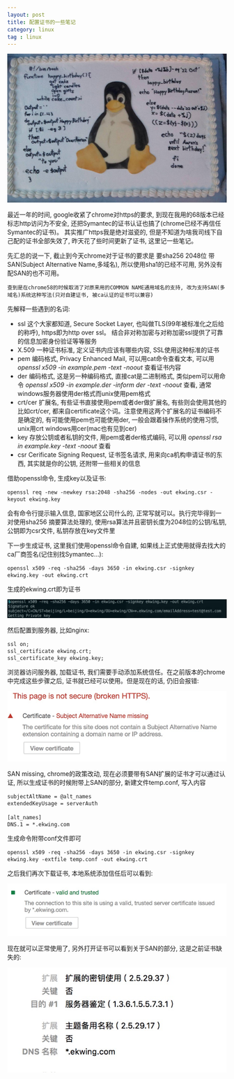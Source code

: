 ```yaml
---
layout: post
title: 配置证书的一些笔记
category: linux
tag : linux
---
```


<img src="/img/in-post/linux.jpg">

最近一年的时间, google收紧了chrome对https的要求, 到现在我用的68版本已经标志http访问为不安全, 还把Symantec的证书认证也搞了(chrome已经不再信任Symantec的证书)。 其实推广https我是绝对滋瓷的, 但是不知道为啥我司线下自己配的证书全部失效了, 昨天花了些时间更新了证书, 这里记一些笔记。  

先汇总的说一下, 截止到今天chrome对于证书的要求是 要sha256 2048位 带SAN(Subject Alternative Name,多域名), 所以使用sha1的已经不可用, 另外没有配SAN的也不可用。 

`查到是在chrome58的时候取消了对原来用的COMMON NAME通用域名的支持, 改为支持SAN(多域名)系统这种写法(只对自建证书, 被ca认证的证书可以兼容)` 

先解释一些遇到的名词:   

* ssl 这个大家都知道, Secure Socket Layer, 也叫做TLS(99年被标准化之后给的称呼), https即为http over ssl。 结合非对称加密与对称加密ssl提供了可靠的信息加密身份验证等等服务   
* X.509 一种证书标准, 定义证书内应该有哪些内容, SSL使用这种标准的证书  
* pem 编码格式, Privacy Enhanced Mail, 可以用cat命令查看文本, 可以用 *openssl x509 -in example.pem -text -noout* 查看证书内容  
* der 编码格式, 这是另一种编码格式, 直接cat是二进制格式, 类似pem可以用命令 *openssl x509 -in example.der -inform der -text -noout* 查看, 通常windows服务器使用der格式而unix使用pem格式  
* crt/cer 扩展名, 有些证书直接使用pem或者der做扩展名, 有些则会使用其他的比如crt/cer, 都来自certificate这个词。注意使用这两个扩展名的证书编码不是确定的, 有可能使用pem也可能使用der, 一般会跟着操作系统的使用习惯, unix用crt windows用cer(mac也有见到cer)  
* key 存放公钥或者私钥的文件, 用pem或者der格式编码, 可以用 *openssl rsa in example.key -text -noout* 查看  
* csr Cerificate Signing Request, 证书签名请求, 用来向ca机构申请证书的东西, 其实就是你的公钥, 还附带一些相关的信息    

借助openssl命令, 生成key以及证书: 

``` 
openssl req -new -newkey rsa:2048 -sha256 -nodes -out ekwing.csr -keyout ekwing.key   
```

会有命令行提示输入信息, 国家地区公司什么的, 正常写就可以。执行完毕得到一对使用sha256 摘要算法处理的, 使用rsa算法并且密钥长度为2048位的公钥/私钥, 公钥即为csr文件, 私钥存放在key文件里  

下一步生成证书, 这里我们使用openssl命令自建, 如果线上正式使用就得去找大的ca厂商签名(记住别找Symantec...):  

```
openssl x509 -req -sha256 -days 3650 -in ekwing.csr -signkey ekwing.key -out ekwing.crt
```

生成的ekwing.crt即为证书  

<img src="/img/in-post/https.png">

然后配置到服务器, 比如nginx:

```
ssl on; 
ssl_certificate ekwing.crt;
ssl_certificate_key ekwing.key;
```

浏览器访问服务器, 加载证书, 我们需要手动添加系统信任。在之前版本的chrome中完成这些步骤之后, 证书就已经可以使用。但是现在的话, 仍旧会报错:  

<img src="/img/in-post/sanmissing.png">  

SAN missing, chrome的政策改动, 现在必须要带有SAN扩展的证书才可以通过认证, 所以生成证书的时候附带上SAN的部分, 新建文件temp.conf, 写入内容    

```
subjectAltName = @alt_names
extendedKeyUsage = serverAuth

[alt_names]
DNS.1 = *.ekwing.com
```
生成命令附带conf文件即可  

```
openssl x509 -req -sha256 -days 3650 -in ekwing.csr -signkey ekwing.key -extfile temp.conf -out ekwing.crt
```

之后我们再次下载证书, 本地系统添加信任后可以看到:  

<img src="/img/in-post/cert1.png">

现在就可以正常使用了, 另外打开证书可以看到关于SAN的部分, 这是之前证书缺失的:  

<img src="/img/in-post/cert2.png">  





